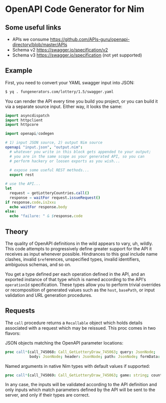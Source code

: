 # OpenAPI Code Generator for Nim

## Some useful links
- APIs we consume https://github.com/APIs-guru/openapi-directory/blob/master/APIs
- Schema v2 https://swagger.io/specification/v2
- Schema v3 https://swagger.io/specification (not yet supported)

## Example

First, you need to convert your YAML swagger input into JSON:

```bash
$ yq . fungenerators.com/lottery/1.5/swagger.yaml
```

You can render the API every time you build you project, or you can build it via a separate source input.  Either way, it looks the same:

```nim
import asyncdispatch
import httpclient
import httpcore

import openapi/codegen

# 1) input JSON source, 2) output Nim source
openapi "input.json", "output.nim":
  # whatever you write in this block gets appended to your output;
  # you are in the same scope as your generated API, so you can
  # perform hackery or loosen exports as you wish...
  
  # expose some useful REST methods...
  export rest

# use the API...
let
  request = getLotteryCountries.call()
  response = waitFor request.issueRequest()
if response.code.is2xx:
  echo waitFor response.body
else:
  echo "failure: " & $response.code
```

## Theory

The quality of OpenAPI definitions in the wild appears to vary, uh, wildly.  This code attempts to progressively define greater support for the API it receives as input whenever possible.  Hindrances to this goal include name clashes, invalid `$ref`erences, unspecified types, invalid identifiers, ambiguous schemas, and so on.

You get a type defined per each operation defined in the API, and an exported instance of that type which is named according to the API's `operationId` specification.  These types allow you to perform trivial overrides or recomposition of generated values such as the `host`, `basePath`, or input validation and URL generation procedures.

## Requests
The `call` procedure returns a `Recallable` object which holds details associated with a request which may be reissued.  This proc comes in two flavors:

JSON objects matching the OpenAPI parameter locations:
```nim
proc call*(call_745068: Call_GetLotteryDraw_745063; query: JsonNode;
           body: JsonNode; header: JsonNode; path: JsonNode; formData: JsonNode): Recallable
```
Named arguments in native Nim types with default values if supported:
```nim
proc call*(call_745069: Call_GetLotteryDraw_745063; game: string; count: int = 0): Recallable
```
In any case, the inputs will be validated according to the API definition and only inputs which match parameters defined by the API will be sent to the server, and only if their types are correct.
